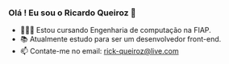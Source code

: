 ### Olá ! Eu sou o Ricardo Queiroz 👋

- 👨🏼‍🎓 Estou cursando Engenharia de computação na FIAP.
- 📚 Atualmente estudo para ser um desenvolvedor front-end.
- 📫 Contate-me no email: rick-queiroz@live.com
